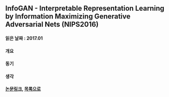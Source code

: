 ## InfoGAN - Interpretable Representation Learning by Information Maximizing Generative Adversarial Nets (NIPS2016) ##

#### 읽은 날짜 : 2017.01 ####

#### 개요 ####

#### 동기 ####

#### 생각 ####

#### [논문링크](google), [목록으로](https://github.com/stanlee5/Note/blob/master/Papers-summary.md) ####
